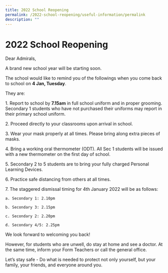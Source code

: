 ```yaml
---
title: 2022 School Reopening
permalink: /2022-school-reopening/useful-information/permalink
description: ""
---
```

2022 School Reopening
=====================

Dear Admirals,  
  

A brand new school year will be starting soon.   

The school would like to remind you of the followings when you come back to school on **4 Jan, Tuesday**.

They are: 

1. Report to school by **7.15am** in full school uniform and in proper grooming. Secondary 1 students who have not purchased their uniforms may report in their primary school uniform.

2. Proceed directly to your classrooms upon arrival in school.

3. Wear your mask properly at all times. Please bring along extra pieces of masks.

4. Bring a working oral thermometer (ODT). All Sec 1 students will be issued with a new thermometer on the first day of school.

5. Secondary 2 to 5 students are to bring your fully charged Personal Learning Devices.

6. Practice safe distancing from others at all times.

7. The staggered dismissal timing for 4th January 2022 will be as follows:

	a. Secondary 1: 2.10pm

	b. Secondary 3: 2.15pm

	c. Secondary 2: 2.20pm

	d. Secondary 4/5: 2.25pm

We look forward to welcoming you back!  

However, for students who are unwell, do stay at home and see a doctor. At the same time, inform your Form Teachers or call the general office.  

Let’s stay safe - Do what is needed to protect not only yourself, but your family, your friends, and everyone around you.